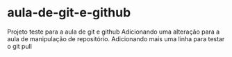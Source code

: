 # aula-de-git-e-github
Projeto teste para a aula de git e github
Adicionando uma alteração para a aula de manipulação de repositório.
Adicionando mais uma linha para testar o git pull
